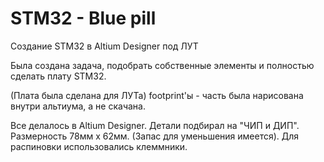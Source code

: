 # STM32 - Blue pill
 Создание STM32 в Altium Designer под ЛУТ

Была создана задача, подобрать собственные элементы и полностью сделать плату STM32.

(Плата была сделана для ЛУТа)
footprint'ы - часть была нарисована внутри альтиума, а не скачана.

Все делалось в Altium Designer. Детали подбирал на "ЧИП и ДИП".
Размерность 78мм x 62мм. (Запас для уменьшения имеется).
Для распиновки использовались клеммники.  
